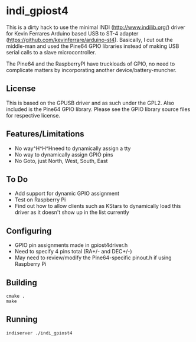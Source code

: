 # indi_gpiost4

This is a dirty hack to use the minimal INDI (http://www.indilib.org/) driver for Kevin Ferrares Arduino 
based USB to ST-4 adapter (https://github.com/kevinferrare/arduino-st4).  Basically, I cut out the middle-man
and used the Pine64 GPIO libraries instead of making USB serial calls to a slave microcontroller.  

The Pine64 and the RaspberryPI have truckloads of GPIO, no need to complicate matters by incorporating 
another device/battery-muncher. 


## License

This is based on the GPUSB driver and as such under the GPL2.  Also included is the 
Pine64 GPIO library.  Please see the GPIO library source files for respective license.


## Features/Limitations
  * No way^H^H^Hneed to dynamically assign a tty
  * No way to dynamically assign GPIO pins
  * No Goto, just North, West, South, East

## To Do
  * Add support for dynamic GPIO assignment
  * Test on Raspberry Pi
  * Find out how to allow clients such as KStars to dynamically load this driver as 
    it doesn't show up in the list currently

## Configuring
  * GPIO pin assignments made in gpiost4driver.h
  * Need to specify 4 pins total (RA+/- and DEC+/-)   
  * May need to review/modify the Pine64-specific pinout.h if using Raspberry Pi

## Building

    cmake .
    make

## Running

    indiserver ./indi_gpiost4
